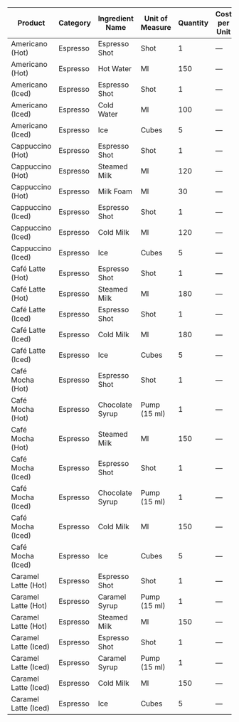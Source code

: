 | Product              | Category | Ingredient Name | Unit of Measure | Quantity | Cost per Unit | Price |
| -------------------- | -------- | --------------- | --------------- | -------- | ------------- | ----- |
| Americano (Hot)      | Espresso | Espresso Shot   | Shot            | 1        | —             | 65    |
| Americano (Hot)      | Espresso | Hot Water       | Ml              | 150      | —             | 65    |
| Americano (Iced)     | Espresso | Espresso Shot   | Shot            | 1        | —             | 70    |
| Americano (Iced)     | Espresso | Cold Water      | Ml              | 100      | —             | 70    |
| Americano (Iced)     | Espresso | Ice             | Cubes           | 5        | —             | 70    |
| Cappuccino (Hot)     | Espresso | Espresso Shot   | Shot            | 1        | —             | 75    |
| Cappuccino (Hot)     | Espresso | Steamed Milk    | Ml              | 120      | —             | 75    |
| Cappuccino (Hot)     | Espresso | Milk Foam       | Ml              | 30       | —             | 75    |
| Cappuccino (Iced)    | Espresso | Espresso Shot   | Shot            | 1        | —             | 80    |
| Cappuccino (Iced)    | Espresso | Cold Milk       | Ml              | 120      | —             | 80    |
| Cappuccino (Iced)    | Espresso | Ice             | Cubes           | 5        | —             | 80    |
| Café Latte (Hot)     | Espresso | Espresso Shot   | Shot            | 1        | —             | 75    |
| Café Latte (Hot)     | Espresso | Steamed Milk    | Ml              | 180      | —             | 75    |
| Café Latte (Iced)    | Espresso | Espresso Shot   | Shot            | 1        | —             | 80    |
| Café Latte (Iced)    | Espresso | Cold Milk       | Ml              | 180      | —             | 80    |
| Café Latte (Iced)    | Espresso | Ice             | Cubes           | 5        | —             | 80    |
| Café Mocha (Hot)     | Espresso | Espresso Shot   | Shot            | 1        | —             | 80    |
| Café Mocha (Hot)     | Espresso | Chocolate Syrup | Pump (15 ml)    | 1        | —             | 80    |
| Café Mocha (Hot)     | Espresso | Steamed Milk    | Ml              | 150      | —             | 80    |
| Café Mocha (Iced)    | Espresso | Espresso Shot   | Shot            | 1        | —             | 85    |
| Café Mocha (Iced)    | Espresso | Chocolate Syrup | Pump (15 ml)    | 1        | —             | 85    |
| Café Mocha (Iced)    | Espresso | Cold Milk       | Ml              | 150      | —             | 85    |
| Café Mocha (Iced)    | Espresso | Ice             | Cubes           | 5        | —             | 85    |
| Caramel Latte (Hot)  | Espresso | Espresso Shot   | Shot            | 1        | —             | 80    |
| Caramel Latte (Hot)  | Espresso | Caramel Syrup   | Pump (15 ml)    | 1        | —             | 80    |
| Caramel Latte (Hot)  | Espresso | Steamed Milk    | Ml              | 150      | —             | 80    |
| Caramel Latte (Iced) | Espresso | Espresso Shot   | Shot            | 1        | —             | 85    |
| Caramel Latte (Iced) | Espresso | Caramel Syrup   | Pump (15 ml)    | 1        | —             | 85    |
| Caramel Latte (Iced) | Espresso | Cold Milk       | Ml              | 150      | —             | 85    |
| Caramel Latte (Iced) | Espresso | Ice             | Cubes           | 5        | —             | 85    |
